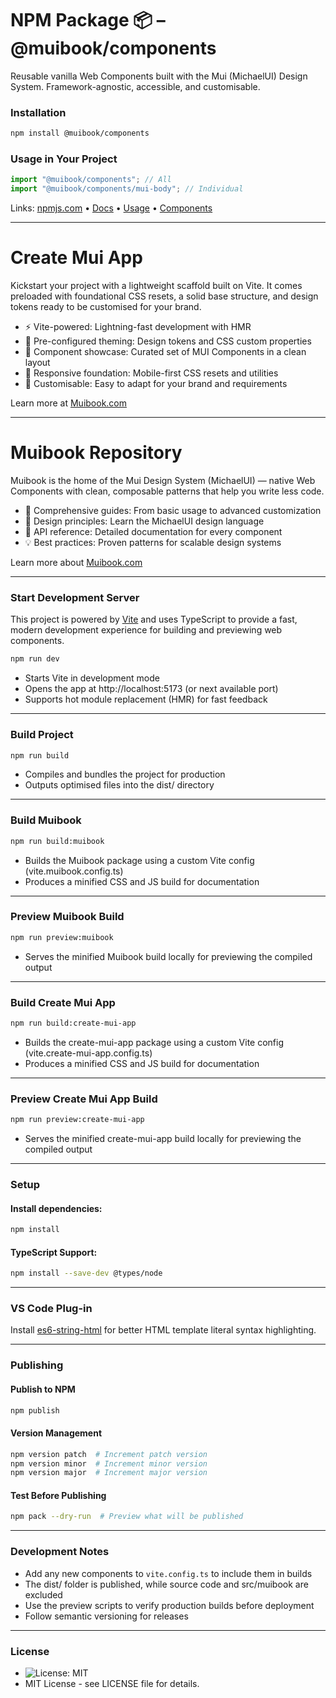 # NPM Package 📦 – @muibook/components

Reusable vanilla Web Components built with the Mui (MichaelUI) Design System. Framework-agnostic, accessible, and customisable.

### Installation

```bash
npm install @muibook/components
```

### Usage in Your Project

```javascript
import "@muibook/components"; // All
import "@muibook/components/mui-body"; // Individual
```

Links:
[npmjs.com](https://www.npmjs.com/package/@muibook/components?activeTab=readme) •
[Docs](https://muibook.com) •
[Usage](https://muibook.com) •
[Components](https://muibook.com)

---

# Create Mui App

Kickstart your project with a lightweight scaffold built on Vite. It comes preloaded with foundational CSS resets, a solid base structure, and design tokens ready to be customised for your brand.

- ⚡ Vite-powered: Lightning-fast development with HMR
- 🎨 Pre-configured theming: Design tokens and CSS custom properties
- 🧱 Component showcase: Curated set of MUI Components in a clean layout
- 📱 Responsive foundation: Mobile-first CSS resets and utilities
- 🔧 Customisable: Easy to adapt for your brand and requirements

Learn more at [Muibook.com](https://muibook.com/#/create-mui-app)

---

# Muibook Repository

Muibook is the home of the Mui Design System (MichaelUI) — native Web Components with clean, composable patterns that help you write less code.

- 📖 Comprehensive guides: From basic usage to advanced customization
- 🎨 Design principles: Learn the MichaelUI design language
- 🔧 API reference: Detailed documentation for every component
- 💡 Best practices: Proven patterns for scalable design systems

Learn more about [Muibook.com](https://muibook.com)

---

### Start Development Server

This project is powered by [Vite](https://vitejs.dev/) and uses TypeScript to provide a fast, modern development experience for building and previewing web components.

```bash
npm run dev
```

- Starts Vite in development mode
- Opens the app at http://localhost:5173 (or next available port)
- Supports hot module replacement (HMR) for fast feedback

---

### Build Project

```bash
npm run build
```

- Compiles and bundles the project for production
- Outputs optimised files into the dist/ directory

---

### Build Muibook

```bash
npm run build:muibook
```

- Builds the Muibook package using a custom Vite config (vite.muibook.config.ts)
- Produces a minified CSS and JS build for documentation

---

### Preview Muibook Build

```bash
npm run preview:muibook
```

- Serves the minified Muibook build locally for previewing the compiled output

---

### Build Create Mui App

```bash
npm run build:create-mui-app
```

- Builds the create-mui-app package using a custom Vite config (vite.create-mui-app.config.ts)
- Produces a minified CSS and JS build for documentation

---

### Preview Create Mui App Build

```bash
npm run preview:create-mui-app
```

- Serves the minified create-mui-app build locally for previewing the compiled output

---

### Setup

#### Install dependencies:

```bash
npm install
```

#### TypeScript Support:

```bash
npm install --save-dev @types/node
```

---

### VS Code Plug-in

Install [es6-string-html](https://marketplace.visualstudio.com/items?itemName=Tobermory.es6-string-html) for better HTML template literal syntax highlighting.

---

### Publishing

#### Publish to NPM

```bash
npm publish
```

#### Version Management

```bash
npm version patch  # Increment patch version
npm version minor  # Increment minor version
npm version major  # Increment major version
```

#### Test Before Publishing

```bash
npm pack --dry-run  # Preview what will be published
```

---

### Development Notes

- Add any new components to `vite.config.ts` to include them in builds
- The dist/ folder is published, while source code and src/muibook are excluded
- Use the preview scripts to verify production builds before deployment
- Follow semantic versioning for releases

---

### License

- ![License: MIT](https://img.shields.io/badge/License-MIT-yellow.svg)
- MIT License - see LICENSE file for details.
